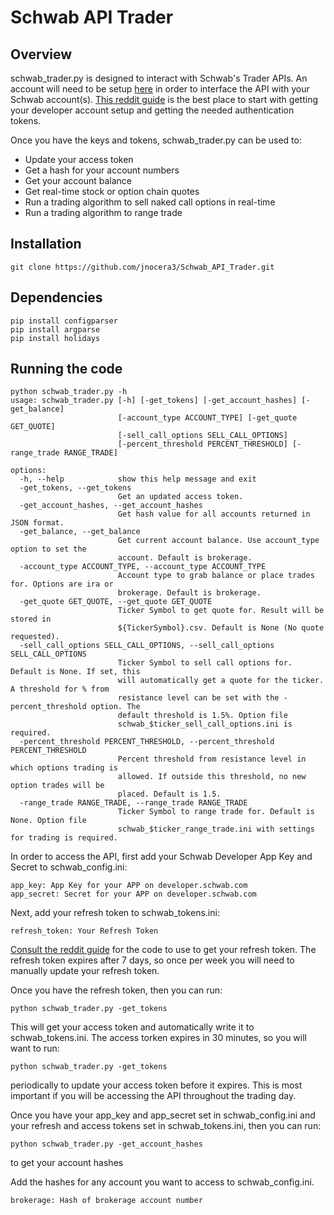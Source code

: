 # Schwab API Trader
## Overview

schwab_trader.py is designed to interact with Schwab's Trader APIs. An account will need to be setup [here](https://developer.schwab.com/) in order to interface the API with your Schwab account(s). [This reddit guide](https://www.reddit.com/r/Schwab/comments/1c2ioe1/the_unofficial_guide_to_charles_schwabs_trader/) is the best place to start with getting your developer account setup and getting the needed authentication tokens.

Once you have the keys and tokens, schwab_trader.py can be used to:

- Update your access token
- Get a hash for your account numbers
- Get your account balance
- Get real-time stock or option chain quotes
- Run a trading algorithm to sell naked call options in real-time
- Run a trading algorithm to range trade

## Installation

```
git clone https://github.com/jnocera3/Schwab_API_Trader.git
```

## Dependencies
```
pip install configparser
pip install argparse
pip install holidays
```

## Running the code
```
python schwab_trader.py -h
usage: schwab_trader.py [-h] [-get_tokens] [-get_account_hashes] [-get_balance]
                        [-account_type ACCOUNT_TYPE] [-get_quote GET_QUOTE]
                        [-sell_call_options SELL_CALL_OPTIONS]
                        [-percent_threshold PERCENT_THRESHOLD] [-range_trade RANGE_TRADE]

options:
  -h, --help            show this help message and exit
  -get_tokens, --get_tokens
                        Get an updated access token.
  -get_account_hashes, --get_account_hashes
                        Get hash value for all accounts returned in JSON format.
  -get_balance, --get_balance
                        Get current account balance. Use account_type option to set the
                        account. Default is brokerage.
  -account_type ACCOUNT_TYPE, --account_type ACCOUNT_TYPE
                        Account type to grab balance or place trades for. Options are ira or
                        brokerage. Default is brokerage.
  -get_quote GET_QUOTE, --get_quote GET_QUOTE
                        Ticker Symbol to get quote for. Result will be stored in
                        ${TickerSymbol}.csv. Default is None (No quote requested).
  -sell_call_options SELL_CALL_OPTIONS, --sell_call_options SELL_CALL_OPTIONS
                        Ticker Symbol to sell call options for. Default is None. If set, this
                        will automatically get a quote for the ticker. A threshold for % from
                        resistance level can be set with the -percent_threshold option. The
                        default threshold is 1.5%. Option file
                        schwab_$ticker_sell_call_options.ini is required.
  -percent_threshold PERCENT_THRESHOLD, --percent_threshold PERCENT_THRESHOLD
                        Percent threshold from resistance level in which options trading is
                        allowed. If outside this threshold, no new option trades will be
                        placed. Default is 1.5.
  -range_trade RANGE_TRADE, --range_trade RANGE_TRADE
                        Ticker Symbol to range trade for. Default is None. Option file
                        schwab_$ticker_range_trade.ini with settings for trading is required.
```

In order to access the API, first add your Schwab Developer App Key and Secret to schwab_config.ini:

```
app_key: App Key for your APP on developer.schwab.com
app_secret: Secret for your APP on developer.schwab.com
```

Next, add your refresh token to schwab_tokens.ini:
```
refresh_token: Your Refresh Token
```

[Consult the reddit guide](https://www.reddit.com/r/Schwab/comments/1c2ioe1/the_unofficial_guide_to_charles_schwabs_trader/) for the code to use to get your refresh token. The refresh token expires after 7 days, so once per week you will need to manually update your refresh token.

Once you have the refresh token, then you can run:

```
python schwab_trader.py -get_tokens
```

This will get your access token and automatically write it to schwab_tokens.ini. The access torken expires in 30 minutes, so you will want to run:

```
python schwab_trader.py -get_tokens
```

periodically to update your access token before it expires. This is most important if you will be accessing the API throughout the trading day.

Once you have your app_key and app_secret set in schwab_config.ini and your refresh and access tokens set in schwab_tokens.ini, then you can run:

```
python schwab_trader.py -get_account_hashes
```

to get your account hashes

Add the hashes for any account you want to access to schwab_config.ini.
```
brokerage: Hash of brokerage account number
```
